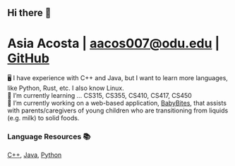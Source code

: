 ## Hi there 👋
# Asia Acosta | aacos007@odu.edu | [GitHub](https://github.com/aacos007)

<!--
**aacos007/aacos007** is a ✨ _special_ ✨ repository because its `README.md` (this file) appears on your GitHub profile.

Here are some ideas to get you started:

- 🔭 I’m currently working on ...
- 🌱 I’m currently learning ... 
- 👯 I’m looking to collaborate on ...
- 🤔 I’m looking for help with ...
- 💬 Ask me about ...
- 📫 How to reach me: ...
- 😄 Pronouns: ...
- ⚡ Fun fact: ...
-->

🖥 I have experience with C++ and Java, but I want to learn more languages, like Python, Rust, etc. I also know Linux. <br />
🌱 I’m currently learning ... CS315, CS355, CS410, CS417, CS450 <br />
🔭 I’m currently working on a web-based application, [BabyBites](https://dledw001.github.io/BabyBites/), that assists with parents/caregivers of young children who are transitioning from liquids (e.g. milk) to solid foods. <br />

### Language Resources 📚 <br /> 
[C++](https://www.w3schools.com/cpp/), [Java](https://www.w3schools.com/java/), [Python](https://www.w3schools.com/python/) <br /> 
